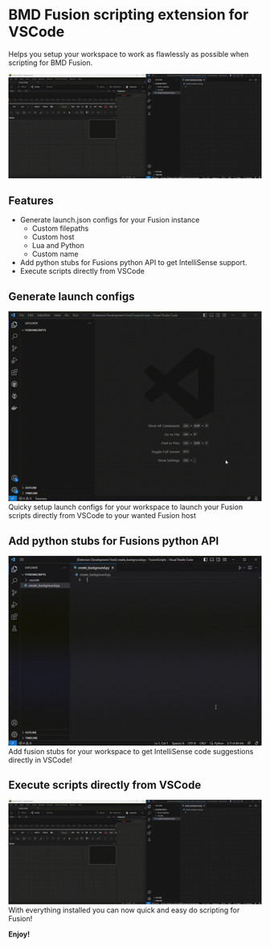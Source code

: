 # BMD Fusion scripting extension for VSCode

Helps you setup your workspace to work as flawlessly as possible when scripting for BMD Fusion.

![Scripting for Fusion](resources/execute_script.gif)

## Features

* Generate launch.json configs for your Fusion instance
  * Custom filepaths
  * Custom host
  * Lua and Python
  * Custom name
* Add python stubs for Fusions python API to get IntelliSense support. 
* Execute scripts directly from VSCode

## Generate launch configs

![Create launch config](resources/create_launch_config.gif)
Quicky setup launch configs for your workspace to launch your Fusion scripts directly from VSCode to your wanted Fusion host

## Add python stubs for Fusions python API

![Copy stubs](resources/copy_stubs.gif)
Add fusion stubs for your workspace to get IntelliSense code suggestions directly in VSCode!

## Execute scripts directly from VSCode

![Execute scripts](resources/execute_script.gif)
With everything installed you can now quick and easy do scripting for Fusion!

**Enjoy!**
